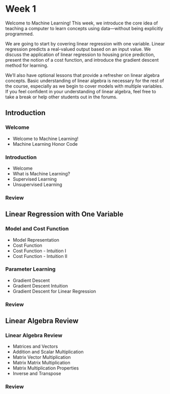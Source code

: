 # Week 1

Welcome to Machine Learning! This week, we introduce the core idea of teaching a computer to learn concepts using data—without being explicitly programmed.

We are going to start by covering linear regression with one variable. Linear regression predicts a real-valued output based on an input value. We discuss the application of linear regression to housing price prediction, present the notion of a cost function, and introduce the gradient descent method for learning.

We’ll also have optional lessons that provide a refresher on linear algebra concepts. Basic understanding of linear algebra is necessary for the rest of the course, especially as we begin to cover models with multiple variables. If you feel confident in your understanding of linear algebra, feel free to take a break or help other students out in the forums.

## Introduction

### Welcome
- Welcome to Machine Learning!
- Machine Learning Honor Code
### Introduction
- Welcome
- What is Machine Learning?
- Supervised Learning
- Unsupervised Learning
### Review

## Linear Regression with One Variable

### Model and Cost Function
- Model Representation
- Cost Function
- Cost Function - Intuition I
- Cost Function - Intuition II
### Parameter Learning
- Gradient Descent
- Gradient Descent Intuition
- Gradient Descent for Linear Regression
### Review

## Linear Algebra Review

### Linear Algebra Review
- Matrices and Vectors
- Addition and Scalar Multiplication
- Matrix Vector Multiplication
- Matrix Matrix Multiplication
- Matrix Multiplication Properties
- Inverse and Transpose
### Review


